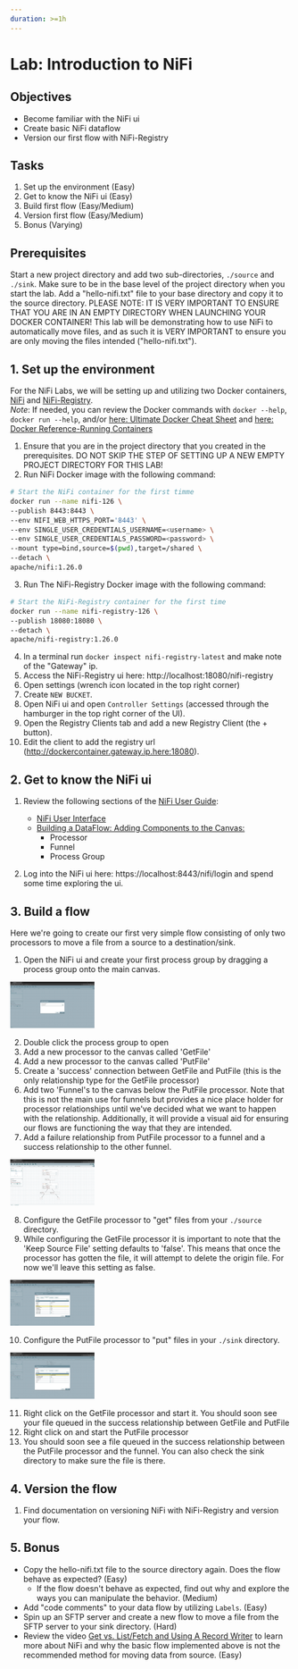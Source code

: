 ```yaml
---
duration: >=1h
---
```


# Lab: Introduction to NiFi

## Objectives

- Become familiar with the NiFi ui
- Create basic NiFi dataflow
- Version our first flow with NiFi-Registry

## Tasks

1. Set up the environment (Easy)
2. Get to know the NiFi ui (Easy)
3. Build first flow (Easy/Medium)
4. Version first flow (Easy/Medium)
5. Bonus (Varying)

## Prerequisites

Start a new project directory and add two sub-directories, `./source` and `./sink`. Make sure to be in the base level of the project directory when you start the lab. Add a "hello-nifi.txt" file to your base directory and copy it to the source directory. PLEASE NOTE: IT IS VERY IMPORTANT TO ENSURE THAT YOU ARE IN AN EMPTY DIRECTORY WHEN LAUNCHING YOUR DOCKER CONTAINER! This lab will be demonstrating how to use NiFi to automatically move files, and as such it is VERY IMPORTANT to ensure you are only moving the files intended ("hello-nifi.txt").  

## 1. Set up the environment

For the NiFi Labs, we will be setting up and utilizing two Docker containers, [NiFi](https://hub.docker.com/r/apache/nifi) and [NiFi-Registry](https://hub.docker.com/r/apache/nifi-registry).  
*Note*: If needed, you can review the Docker commands with `docker --help`, `docker run --help`, and/or [here: Ultimate Docker Cheat Sheet](https://dockerlabs.collabnix.com/docker/cheatsheet/) and [here: Docker Reference-Running Containers](https://docs.docker.com/engine/reference/run/)

1. Ensure that you are in the project directory that you created in the prerequisites. DO NOT SKIP THE STEP OF SETTING UP A NEW EMPTY PROJECT DIRECTORY FOR THIS LAB!  
2. Run NiFi Docker image with the following command:

```bash
# Start the NiFi container for the first timme
docker run --name nifi-126 \
--publish 8443:8443 \
--env NIFI_WEB_HTTPS_PORT='8443' \
--env SINGLE_USER_CREDENTIALS_USERNAME=<username> \
--env SINGLE_USER_CREDENTIALS_PASSWORD=<password> \
--mount type=bind,source=$(pwd),target=/shared \
--detach \
apache/nifi:1.26.0
```

3. Run The NiFi-Registry Docker image with the following command:

```bash
# Start the NiFi-Registry container for the first time
docker run --name nifi-registry-126 \
--publish 18080:18080 \
--detach \
apache/nifi-registry:1.26.0
```

4. In a terminal run `docker inspect nifi-registry-latest` and make note of the "Gateway" ip.
5. Access the NiFi-Registry ui here: http://localhost:18080/nifi-registry
6. Open settings (wrench icon located in the top right corner)
7. Create `NEW BUCKET`.
8. Open NiFi ui and open `Controller Settings` (accessed through the hamburger in the top right corner of the UI).
9. Open the Registry Clients tab and add a new Registry Client (the + button).
10. Edit the client to add the registry url (http://dockercontainer.gateway.ip.here:18080).

## 2. Get to know the NiFi ui

1. Review the following sections of the [NiFi User Guide](https://nifi.apache.org/docs/nifi-docs/html/user-guide.html):

   - [NiFi User Interface](https://nifi.apache.org/docs/nifi-docs/html/user-guide.html#User_Interface)
   - [Building a DataFlow: Adding Components to the Canvas:](https://nifi.apache.org/docs/nifi-docs/html/user-guide.html#adding-components-to-the-canvas) 
      - Processor
      - Funnel
      - Process Group

2. Log into the NiFi ui here: https://localhost:8443/nifi/login and spend some time exploring the ui.

## 3. Build a flow

Here we're going to create our first very simple flow consisting of only two processors to move a file from a source to a destination/sink.

1. Open the NiFi ui and create your first process group by dragging a process group onto the main canvas.  

<img src="./assets/lab-01-processor_group_initial.png" alt="drawing" width="30%"/>

2. Double click the process group to open
3. Add a new processor to the canvas called 'GetFile'
4. Add a new processor to the canvas called 'PutFile'
5. Create a 'success' connection between GetFile and PutFile (this is the only relationship type for the GetFile processor)
6. Add two 'Funnel's to the canvas below the PutFile processor. Note that this is not the main use for funnels but provides a nice place holder for processor relationships until we've decided what we want to happen with the relationship. Additionally, it will provide a visual aid for ensuring our flows are functioning the way that they are intended.
7. Add a failure relationship from PutFile processor to a funnel and a success relationship to the other funnel.  

<img src="./assets/lab-01-list_fetch_pipeline.png" alt="drawing" width="30%"/>

8. Configure the GetFile processor to "get" files from your `./source` directory.
9. While configuring the GetFile processor it is important to note that the 'Keep Source File' setting defaults to 'false'. This means that once the processor has gotten the file, it will attempt to delete the origin file. For now we'll leave this setting as false.

<img src="./assets/lab-01-getFile_config.png" alt="drawing" width="30%"/>

10. Configure the PutFile processor to "put" files in your `./sink` directory.

<img src="./assets/lab-01-putFile_config.png" alt="drawing" width="30%"/>

11. Right click on the GetFile processor and start it. You should soon see your file queued in the success relationship between GetFile and PutFile
12. Right click on and start the PutFile processor
13. You should soon see a file queued in the success relationship between the PutFile processor and the funnel. You can also check the sink directory to make sure the file is there.  

## 4. Version the flow

1. Find documentation on versioning NiFi with NiFi-Registry and version your flow.

## 5. Bonus

- Copy the hello-nifi.txt file to the source directory again. Does the flow behave as expected? (Easy)
   - If the flow doesn't behave as expected, find out why and explore the ways you can manipulate the behavior. (Medium)
- Add "code comments" to your data flow by utilizing `Labels`. (Easy)
- Spin up an SFTP server and create a new flow to move a file from the SFTP server to your sink directory. (Hard)
- Review the video [Get vs. List/Fetch and Using A Record Writer](https://www.youtube.com/watch?v=7mbxJxjGj3w) to learn more about NiFi and why the basic flow implemented above is not the recommended method for moving data from source. (Easy)
